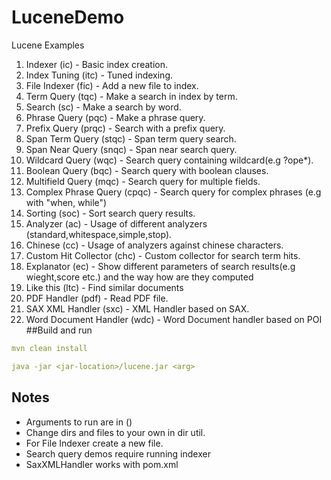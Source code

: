 # LuceneDemo
Lucene Examples

1. Indexer (ic) - Basic index creation.
2. Index Tuning (itc) - Tuned indexing.
3. File Indexer (fic) - Add a new file to index.
4. Term Query (tqc) - Make a search in index by term.
5. Search (sc) - Make a search by word.
6. Phrase Query (pqc) - Make a phrase query.
7. Prefix Query (prqc) - Search with a prefix query.
8. Span Term Query (stqc) - Span term query search.
9. Span Near Query (snqc) - Span near search query. 
10. Wildcard Query (wqc) - Search query containing wildcard(e.g ?ope*).
11. Boolean Query (bqc) - Search query with boolean clauses.
12. Multifield Query (mqc) - Search query for multiple fields.
13. Complex Phrase Query (cpqc) - Search query for complex phrases (e.g with "when, while")
14. Sorting (soc) - Sort search query results.
15. Analyzer (ac) - Usage of different analyzers (standard,whitespace,simple,stop).
16. Chinese (cc) - Usage of analyzers against chinese characters.
17. Custom Hit Collector (chc) - Custom collector for search term hits.
18. Explanator (ec) - Show different parameters of search results(e.g wieght,score etc.) 
and the way how are they computed
19. Like this (ltc) - Find similar documents   
20. PDF Handler (pdf) - Read PDF file. 
21. SAX XML Handler (sxc) - XML Handler based on SAX.
22. Word Document Handler (wdc) - Word Document handler based on POI
##Build and run

```yaml
mvn clean install

java -jar <jar-location>/lucene.jar <arg>
```

## Notes
- Arguments to run are in ()
- Change dirs and files to your own in dir util.
- For File Indexer create a new file.
- Search query demos require running indexer
- SaxXMLHandler works with pom.xml
